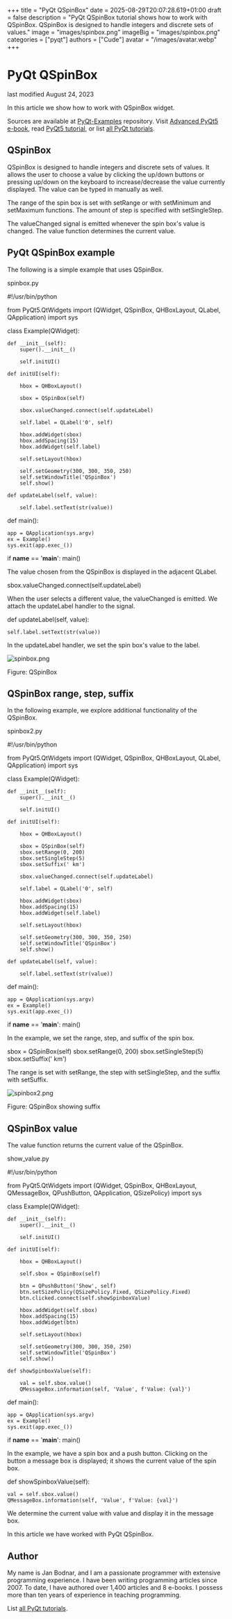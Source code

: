 +++
title = "PyQt QSpinBox"
date = 2025-08-29T20:07:28.619+01:00
draft = false
description = "PyQt QSpinBox tutorial shows how to work with QSpinBox. QSpinBox is designed to handle integers and discrete sets of values."
image = "images/spinbox.png"
imageBig = "images/spinbox.png"
categories = ["pyqt"]
authors = ["Cude"]
avatar = "/images/avatar.webp"
+++

# PyQt QSpinBox

last modified August 24, 2023

In this article we show how to work with QSpinBox widget.

Sources are available at [PyQt-Examples](https://github.com/janbodnar/PyQt-Examples) repository.
Visit [Advanced PyQt5 e-book](/ebooks/advancedpyqt5/),
read [PyQt5 tutorial](/gui/pyqt5/), or list [all PyQt tutorials](/all/#pyqt).

## QSpinBox

QSpinBox is designed to handle integers and discrete sets of
values. It allows the user to choose a value by clicking the up/down buttons or
pressing up/down on the keyboard to increase/decrease the value currently
displayed. The value can be typed in manually as well.

The range of the spin box is set with setRange or with 
setMinimum and setMaximum functions. The amount of 
step is specified with setSingleStep.

The valueChanged signal is emitted whenever the spin box's value is 
changed. The value function determines the current value.

## PyQt QSpinBox example

The following is a simple example that uses QSpinBox.

spinbox.py
  

#!/usr/bin/python

from PyQt5.QtWidgets import (QWidget, QSpinBox, QHBoxLayout,
                             QLabel, QApplication)
import sys

class Example(QWidget):

    def __init__(self):
        super().__init__()

        self.initUI()

    def initUI(self):

        hbox = QHBoxLayout()

        sbox = QSpinBox(self)

        sbox.valueChanged.connect(self.updateLabel)

        self.label = QLabel('0', self)

        hbox.addWidget(sbox)
        hbox.addSpacing(15)
        hbox.addWidget(self.label)

        self.setLayout(hbox)

        self.setGeometry(300, 300, 350, 250)
        self.setWindowTitle('QSpinBox')
        self.show()

    def updateLabel(self, value):

        self.label.setText(str(value))

def main():

    app = QApplication(sys.argv)
    ex = Example()
    sys.exit(app.exec_())

if __name__ == '__main__':
    main()

The value chosen from the QSpinBox is displayed in the adjacent 
QLabel.

sbox.valueChanged.connect(self.updateLabel)

When the user selects a different value, the valueChanged is emitted.
We attach the updateLabel handler to the signal.

def updateLabel(self, value):

    self.label.setText(str(value))

In the updateLabel handler, we set the spin box's value to the label.

![spinbox.png](images/spinbox.png)

Figure: QSpinBox

## QSpinBox range, step, suffix

In the following example, we explore additional functionality of the 
QSpinBox.

spinbox2.py
  

#!/usr/bin/python

from PyQt5.QtWidgets import (QWidget, QSpinBox, QHBoxLayout,
                             QLabel, QApplication)
import sys

class Example(QWidget):

    def __init__(self):
        super().__init__()

        self.initUI()

    def initUI(self):

        hbox = QHBoxLayout()

        sbox = QSpinBox(self)
        sbox.setRange(0, 200)
        sbox.setSingleStep(5)
        sbox.setSuffix(' km')

        sbox.valueChanged.connect(self.updateLabel)

        self.label = QLabel('0', self)

        hbox.addWidget(sbox)
        hbox.addSpacing(15)
        hbox.addWidget(self.label)

        self.setLayout(hbox)

        self.setGeometry(300, 300, 350, 250)
        self.setWindowTitle('QSpinBox')
        self.show()

    def updateLabel(self, value):

        self.label.setText(str(value))

def main():

    app = QApplication(sys.argv)
    ex = Example()
    sys.exit(app.exec_())

if __name__ == '__main__':
    main()

In the example, we set the range, step, and suffix of the spin box.

sbox = QSpinBox(self)
sbox.setRange(0, 200)
sbox.setSingleStep(5)
sbox.setSuffix(' km')

The range is set with setRange, the step with setSingleStep, 
and the suffix with setSuffix.

![spinbox2.png](images/spinbox2.png)

Figure: QSpinBox showing suffix

## QSpinBox value

The value function returns the current value of the QSpinBox.

show_value.py
  

#!/usr/bin/python

from PyQt5.QtWidgets import (QWidget, QSpinBox, QHBoxLayout, QMessageBox,
                             QPushButton, QApplication, QSizePolicy)
import sys

class Example(QWidget):

    def __init__(self):
        super().__init__()

        self.initUI()

    def initUI(self):

        hbox = QHBoxLayout()

        self.sbox = QSpinBox(self)

        btn = QPushButton('Show', self)
        btn.setSizePolicy(QSizePolicy.Fixed, QSizePolicy.Fixed)
        btn.clicked.connect(self.showSpinboxValue)

        hbox.addWidget(self.sbox)
        hbox.addSpacing(15)
        hbox.addWidget(btn)

        self.setLayout(hbox)

        self.setGeometry(300, 300, 350, 250)
        self.setWindowTitle('QSpinBox')
        self.show()

    def showSpinboxValue(self):

        val = self.sbox.value()
        QMessageBox.information(self, 'Value', f'Value: {val}')

def main():

    app = QApplication(sys.argv)
    ex = Example()
    sys.exit(app.exec_())

if __name__ == '__main__':
    main()

In the example, we have a spin box and a push button. Clicking on the button 
a message box is displayed; it shows the current value of the spin box.

def showSpinboxValue(self):

    val = self.sbox.value()
    QMessageBox.information(self, 'Value', f'Value: {val}')

We determine the current value with value and display it in 
the message box. 

In this article we have worked with PyQt QSpinBox.

## Author

My name is Jan Bodnar, and I am a passionate programmer with extensive
programming experience. I have been writing programming articles since 2007.
To date, I have authored over 1,400 articles and 8 e-books. I possess more
than ten years of experience in teaching programming.

List [all PyQt tutorials](/all/#pyqt).